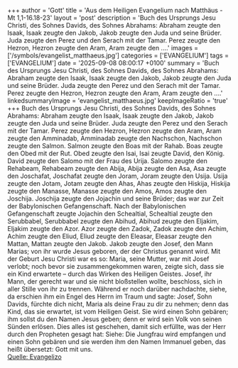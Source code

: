 +++
author = 'Gott'
title = 'Aus dem Heiligen Evangelium nach Matthäus - Mt 1,1-16.18-23'
layout = 'post'
description = 'Buch des Ursprungs Jesu Christi, des Sohnes Davids, des Sohnes Abrahams: Abraham zeugte den Isaak, Isaak zeugte den Jakob, Jakob zeugte den Juda und seine Brüder. Juda zeugte den Perez und den Serach mit der Tamar. Perez zeugte den Hezron, Hezron zeugte den Aram, Aram zeugte den ....'
images = ['/symbols/evangelist_matthaeus.jpg']
categories = ['EVANGELIUM']
tags = ['EVANGELIUM']
date = '2025-09-08 08:00:17 +0100'
summary = 'Buch des Ursprungs Jesu Christi, des Sohnes Davids, des Sohnes Abrahams: Abraham zeugte den Isaak, Isaak zeugte den Jakob, Jakob zeugte den Juda und seine Brüder. Juda zeugte den Perez und den Serach mit der Tamar. Perez zeugte den Hezron, Hezron zeugte den Aram, Aram zeugte den ....'
linkedsummaryImage = 'evangelist_matthaeus.jpg'
keepImageRatio = 'true'
+++
Buch des Ursprungs Jesu Christi, des Sohnes Davids, des Sohnes Abrahams:
Abraham zeugte den Isaak, Isaak zeugte den Jakob, Jakob zeugte den Juda und seine Brüder.
Juda zeugte den Perez und den Serach mit der Tamar. Perez zeugte den Hezron, Hezron zeugte den Aram,
Aram zeugte den Amminadab, Amminadab zeugte den Nachschon, Nachschon zeugte den Salmon.<!--more-->
Salmon zeugte den Boas mit der Rahab. Boas zeugte den Obed mit der Rut. Obed zeugte den Isai,
Isai zeugte David, den König. David zeugte den Salomo mit der Frau des Urija.
Salomo zeugte den Rehabeam, Rehabeam zeugte den Abija, Abija zeugte den Asa,
Asa zeugte den Joschafat, Joschafat zeugte den Joram, Joram zeugte den Usija.
Usija zeugte den Jotam, Jotam zeugte den Ahas, Ahas zeugte den Hiskija,
Hiskija zeugte den Manasse, Manasse zeugte den Amos, Amos zeugte den Joschija.
Joschija zeugte den Jojachin und seine Brüder; das war zur Zeit der Babylonischen Gefangenschaft.
Nach der Babylonischen Gefangenschaft zeugte Jojachin den Schealtial, Schealtial zeugte den Serubbabel,
Serubbabel zeugte den Abihud, Abihud zeugte den Eljakim, Eljakim zeugte den Azor.
Azor zeugte den Zadok, Zadok zeugte den Achim, Achim zeugte den Eliud,
Eliud zeugte den Eleasar, Eleasar zeugte den Mattan, Mattan zeugte den Jakob.
Jakob zeugte den Josef, den Mann Marias; von ihr wurde Jesus geboren, der der Christus genannt wird.
Mit der Geburt Jesu Christi war es so: Maria, seine Mutter, war mit Josef verlobt; noch bevor sie zusammengekommen waren, zeigte sich, dass sie ein Kind erwartete – durch das Wirken des Heiligen Geistes.
Josef, ihr Mann, der gerecht war und sie nicht bloßstellen wollte, beschloss, sich in aller Stille von ihr zu trennen.
Während er noch darüber nachdachte, siehe, da erschien ihm ein Engel des Herrn im Traum und sagte: Josef, Sohn Davids, fürchte dich nicht, Maria als deine Frau zu dir zu nehmen; denn das Kind, das sie erwartet, ist vom Heiligen Geist.
Sie wird einen Sohn gebären; ihm sollst du den Namen Jesus geben; denn er wird sein Volk von seinen Sünden erlösen.
Dies alles ist geschehen, damit sich erfüllte, was der Herr durch den Propheten gesagt hat:
Siehe: Die Jungfrau wird empfangen und einen Sohn gebären und sie werden ihm den Namen Immanuel geben, das heißt übersetzt: Gott mit uns.<br> [Quelle: Evangelizo](https://evangeliumtagfuertag.org/DE/gospel)